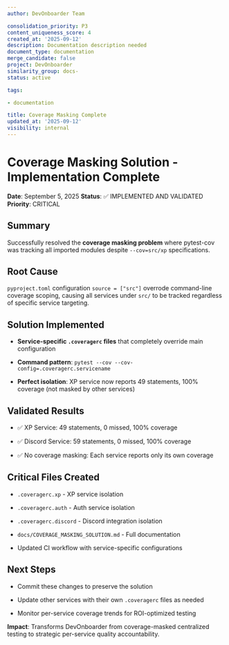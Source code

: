 ```yaml
---
author: DevOnboarder Team

consolidation_priority: P3
content_uniqueness_score: 4
created_at: '2025-09-12'
description: Documentation description needed
document_type: documentation
merge_candidate: false
project: DevOnboarder
similarity_group: docs-
status: active

tags:

- documentation

title: Coverage Masking Complete
updated_at: '2025-09-12'
visibility: internal
---
```


# Coverage Masking Solution - Implementation Complete

**Date**: September 5, 2025
**Status**: ✅ IMPLEMENTED AND VALIDATED
**Priority**: CRITICAL

## Summary

Successfully resolved the **coverage masking problem** where pytest-cov was tracking all imported modules despite `--cov=src/xp` specifications.

## Root Cause

`pyproject.toml` configuration `source = ["src"]` overrode command-line coverage scoping, causing all services under `src/` to be tracked regardless of specific service targeting.

## Solution Implemented

- **Service-specific `.coveragerc` files** that completely override main configuration

- **Command pattern**: `pytest --cov --cov-config=.coveragerc.servicename`

- **Perfect isolation**: XP service now reports 49 statements, 100% coverage (not masked by other services)

## Validated Results

- ✅ XP Service: 49 statements, 0 missed, 100% coverage

- ✅ Discord Service: 59 statements, 0 missed, 100% coverage

- ✅ No coverage masking: Each service reports only its own coverage

## Critical Files Created

- `.coveragerc.xp` - XP service isolation

- `.coveragerc.auth` - Auth service isolation

- `.coveragerc.discord` - Discord integration isolation

- `docs/COVERAGE_MASKING_SOLUTION.md` - Full documentation

- Updated CI workflow with service-specific configurations

## Next Steps

- Commit these changes to preserve the solution

- Update other services with their own `.coveragerc` files as needed

- Monitor per-service coverage trends for ROI-optimized testing

**Impact**: Transforms DevOnboarder from coverage-masked centralized testing to strategic per-service quality accountability.
